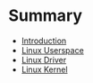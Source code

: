 # Summary

- [Introduction](README.md)
- [Linux Userspace](Linux-Userspace/SUMMARY.md)
- [Linux Driver](Linux-Driver/SUMMARY.md)
- [Linux Kernel](Linux-Kernel/SUMMARY.md)
